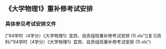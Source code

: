 ## 《大学物理1》重补修考试安排

### 具体参见考试安排文件

["64学时（4学分）《大学物理1》宜宾、自贡组班重补修考试安排 (1).xls"](复习资料/"64学时（4学分）《大学物理1》宜宾、自贡组班重补修考试安排 (1).xls")







